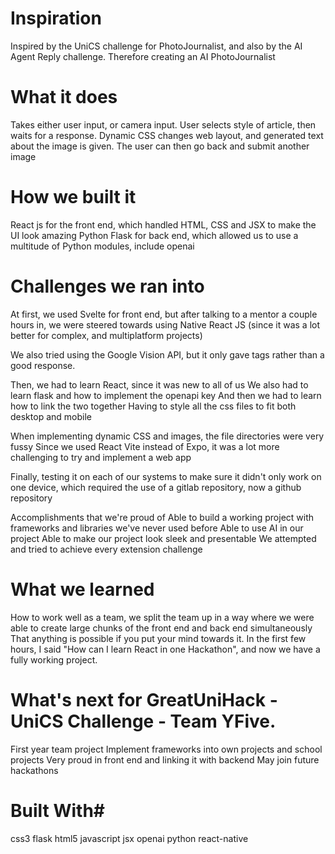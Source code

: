 # Inspiration
Inspired by the UniCS challenge for PhotoJournalist, and also by the AI Agent Reply challenge. Therefore creating an AI PhotoJournalist

# What it does
Takes either user input, or camera input. User selects style of article, then waits for a response. Dynamic CSS changes web layout, and generated text about the image is given. The user can then go back and submit another image

# How we built it
React js for the front end, which handled HTML, CSS and JSX to make the UI look amazing Python Flask for back end, which allowed us to use a multitude of Python modules, include openai

# Challenges we ran into
At first, we used Svelte for front end, but after talking to a mentor a couple hours in, we were steered towards using Native React JS (since it was a lot better for complex, and multiplatform projects)

We also tried using the Google Vision API, but it only gave tags rather than a good response.

Then, we had to learn React, since it was new to all of us We also had to learn flask and how to implement the openapi key And then we had to learn how to link the two together Having to style all the css files to fit both desktop and mobile

When implementing dynamic CSS and images, the file directories were very fussy Since we used React Vite instead of Expo, it was a lot more challenging to try and implement a web app

Finally, testing it on each of our systems to make sure it didn't only work on one device, which required the use of a gitlab repository, now a github repository

Accomplishments that we're proud of
Able to build a working project with frameworks and libraries we've never used before Able to use AI in our project Able to make our project look sleek and presentable We attempted and tried to achieve every extension challenge

# What we learned
How to work well as a team, we split the team up in a way where we were able to create large chunks of the front end and back end simultaneously That anything is possible if you put your mind towards it. In the first few hours, I said "How can I learn React in one Hackathon", and now we have a fully working project.

# What's next for GreatUniHack - UniCS Challenge - Team YFive.
First year team project Implement frameworks into own projects and school projects Very proud in front end and linking it with backend May join future hackathons

# Built With#
css3
flask
html5
javascript
jsx
openai
python
react-native
